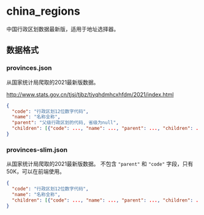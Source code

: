# china_regions
中国行政区划数据最新版，适用于地址选择器。

## 数据格式

### provinces.json

从国家统计局爬取的2021最新版数据。

http://www.stats.gov.cn/tjsj/tjbz/tjyqhdmhcxhfdm/2021/index.html

```json
{
  "code": "行政区划12位数字代码",
  "name": "名称全称",
  "parent": "父级行政区划的代码, 省级为null",
  "children": [{"code": ..., "name": ..., "parent": ..., "children": ...}],
}
```

### provinces-slim.json

从国家统计局爬取的2021最新版数据。
不包含 `"parent"` 和 `"code"` 字段，只有50K，可以在前端使用。

```json
{
  "code": "行政区划12位数字代码",
  "name": "名称全称",
  "children": [{"code": ..., "name": ..., "parent": ..., "children": ...}],
}
```
